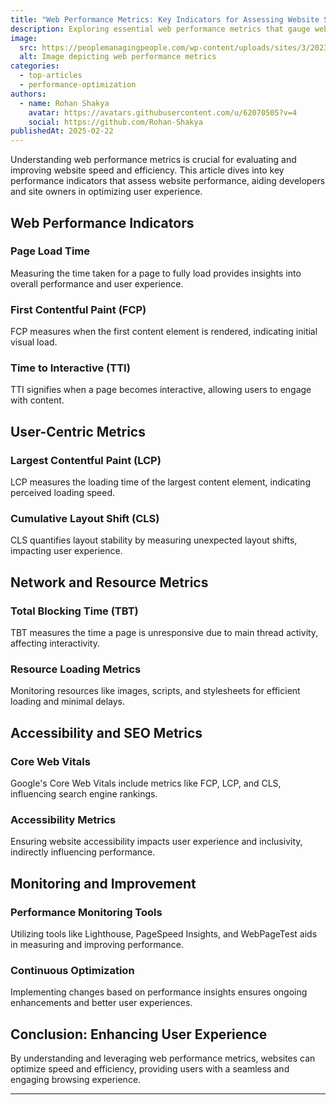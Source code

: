 ```yaml
---
title: "Web Performance Metrics: Key Indicators for Assessing Website Speed"
description: Exploring essential web performance metrics that gauge website speed and efficiency, aiding in optimizing user experience.
image:
  src: https://peoplemanagingpeople.com/wp-content/uploads/sites/3/2023/09/The-Art-of-Measuring-Employee-Performance-Featured-Image.jpg
  alt: Image depicting web performance metrics
categories:
  - top-articles
  - performance-optimization
authors:
  - name: Rohan Shakya
    avatar: https://avatars.githubusercontent.com/u/62070505?v=4
    social: https://github.com/Rohan-Shakya
publishedAt: 2025-02-22
---
```


Understanding web performance metrics is crucial for evaluating and improving website speed and efficiency. This article dives into key performance indicators that assess website performance, aiding developers and site owners in optimizing user experience.

## Web Performance Indicators

### Page Load Time

Measuring the time taken for a page to fully load provides insights into overall performance and user experience.

### First Contentful Paint (FCP)

FCP measures when the first content element is rendered, indicating initial visual load.

### Time to Interactive (TTI)

TTI signifies when a page becomes interactive, allowing users to engage with content.

## User-Centric Metrics

### Largest Contentful Paint (LCP)

LCP measures the loading time of the largest content element, indicating perceived loading speed.

### Cumulative Layout Shift (CLS)

CLS quantifies layout stability by measuring unexpected layout shifts, impacting user experience.

## Network and Resource Metrics

### Total Blocking Time (TBT)

TBT measures the time a page is unresponsive due to main thread activity, affecting interactivity.

### Resource Loading Metrics

Monitoring resources like images, scripts, and stylesheets for efficient loading and minimal delays.

## Accessibility and SEO Metrics

### Core Web Vitals

Google's Core Web Vitals include metrics like FCP, LCP, and CLS, influencing search engine rankings.

### Accessibility Metrics

Ensuring website accessibility impacts user experience and inclusivity, indirectly influencing performance.

## Monitoring and Improvement

### Performance Monitoring Tools

Utilizing tools like Lighthouse, PageSpeed Insights, and WebPageTest aids in measuring and improving performance.

### Continuous Optimization

Implementing changes based on performance insights ensures ongoing enhancements and better user experiences.

## Conclusion: Enhancing User Experience

By understanding and leveraging web performance metrics, websites can optimize speed and efficiency, providing users with a seamless and engaging browsing experience.

---
